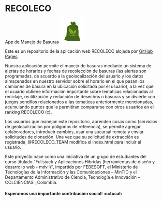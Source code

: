 # RECOLECO
App de Manejo de Basuras
<img src="https://github.com/jcnavarroh/EcoTrash/blob/master/web/app/assets/images/recoleco.svg" alt="RECOLECO" style="max-height: 80px;"/>

Este es un repositorio de la aplicación web RECOLECO alojada por [GitHub Pages](http://pages.github.com).

Nuestra aplicación permite el manejo de basuras mediante un sistema de alertas de horarios y fechas de recolección de basuras (las alertas son programadas, de acuerdo a la geolocalización del usuario y los datos almacenados en nuestro servidor sobre el horario en el que pasan los camiones de basura en la ubicación solicitada por el usuario), a la vez que el usuario obtiene información importante sobre tematicas relacionadas al reciclaje, reutilización y reducción de desechos o basuras y se divierte con juegos sencillos relacionados a las tematicas anteriormente mencionadas, acumulando puntos que le permitiran compararse con otros usuarios en el ranking RECOLECO (c).


Los usuarios que manejan este repositorio, aprenden cosas como (servicios de geolocalización por poligonos de referencia), se permite agregar colaboradores, introducir cambios, usar una sucursal remota y enviar solicitudes de clonación. Una vez que su solicitud de extracción es registrada, @RECOLECO_TEAM modifica el index.html para incluir al usuario.

Este proyecto nace como una iniciativa de un grupo de estudiantes del curso titulado "Fullstack y Aplicaciones Híbridas (herramientas de diseño y desarrollo web - móvil)", impartido por FEDESOFT, el Ministerio de Tecnologías de la Información y las Comunicaciones – MinTIC y el Departamento Administrativo de Ciencia, Tecnología e Innovación – COLCIENCIAS , Colombia.


#### Esperamos una importante contribución social! :octocat:
